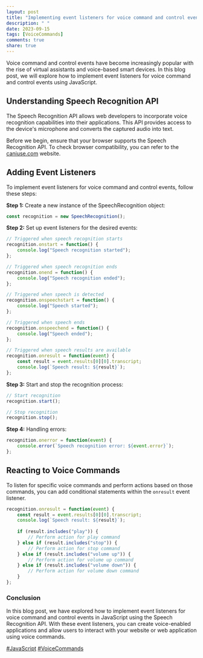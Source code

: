 ```yaml
---
layout: post
title: "Implementing event listeners for voice command and control events in JavaScript"
description: " "
date: 2023-09-15
tags: [VoiceCommands]
comments: true
share: true
---
```


Voice command and control events have become increasingly popular with the rise of virtual assistants and voice-based smart devices. In this blog post, we will explore how to implement event listeners for voice command and control events using JavaScript.

## Understanding Speech Recognition API

The Speech Recognition API allows web developers to incorporate voice recognition capabilities into their applications. This API provides access to the device's microphone and converts the captured audio into text.

Before we begin, ensure that your browser supports the Speech Recognition API. To check browser compatibility, you can refer to the [caniuse.com](https://caniuse.com/?search=Speech%20Recognition%20API) website.

## Adding Event Listeners

To implement event listeners for voice command and control events, follow these steps:

**Step 1:** Create a new instance of the SpeechRecognition object:

```javascript
const recognition = new SpeechRecognition();
```

**Step 2:** Set up event listeners for the desired events:

```javascript
// Triggered when speech recognition starts
recognition.onstart = function() {
    console.log("Speech recognition started");
};

// Triggered when speech recognition ends
recognition.onend = function() {
    console.log("Speech recognition ended");
};

// Triggered when speech is detected
recognition.onspeechstart = function() {
    console.log("Speech started");
};

// Triggered when speech ends
recognition.onspeechend = function() {
    console.log("Speech ended");
};

// Triggered when speech results are available
recognition.onresult = function(event) {
    const result = event.results[0][0].transcript;
    console.log(`Speech result: ${result}`);
};
```

**Step 3:** Start and stop the recognition process:

```javascript
// Start recognition
recognition.start();

// Stop recognition
recognition.stop();
```

**Step 4:** Handling errors:

```javascript
recognition.onerror = function(event) {
    console.error(`Speech recognition error: ${event.error}`);
};
```

## Reacting to Voice Commands

To listen for specific voice commands and perform actions based on those commands, you can add conditional statements within the `onresult` event listener.

```javascript
recognition.onresult = function(event) {
    const result = event.results[0][0].transcript;
    console.log(`Speech result: ${result}`);
    
    if (result.includes("play")) {
        // Perform action for play command
    } else if (result.includes("stop")) {
        // Perform action for stop command
    } else if (result.includes("volume up")) {
        // Perform action for volume up command
    } else if (result.includes("volume down")) {
        // Perform action for volume down command
    }
};
```

### Conclusion

In this blog post, we have explored how to implement event listeners for voice command and control events in JavaScript using the Speech Recognition API. With these event listeners, you can create voice-enabled applications and allow users to interact with your website or web application using voice commands.

[#JavaScript](javascript) [#VoiceCommands](voicecommands)